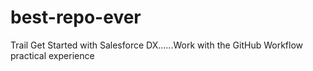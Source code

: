 # best-repo-ever
 Trail Get Started with Salesforce DX......Work with the GitHub Workflow practical experience
